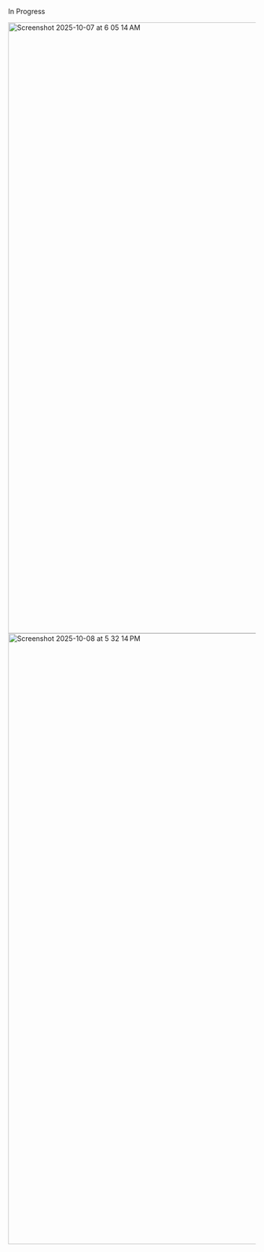In Progress


<img width="1920" height="1243" alt="Screenshot 2025-10-07 at 6 05 14 AM" src="https://github.com/user-attachments/assets/fd7e6730-269b-4aa3-8a25-9da5a03207b6" />

<img width="1920" height="1243" alt="Screenshot 2025-10-08 at 5 32 14 PM" src="https://github.com/user-attachments/assets/63f800bc-c4d9-4b09-a925-03f4510c9cf7" />
